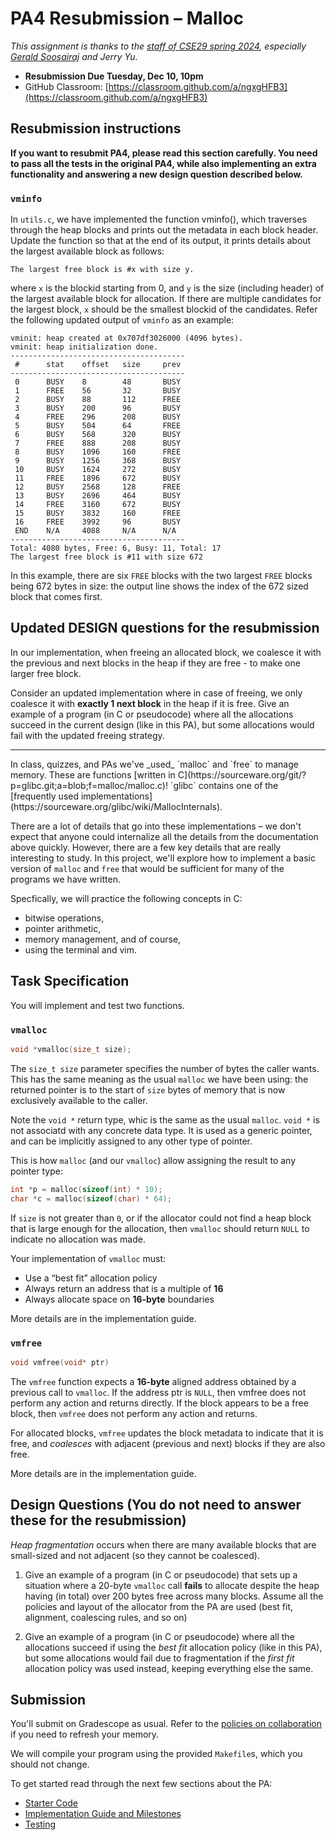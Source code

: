 # PA4 Resubmission – Malloc

_This assignment is thanks to the [staff of CSE29 spring 2024](https://cse29sp24.github.io/docs/instructors.html), especially [Gerald Soosairaj](https://geraldsoosairaj.github.io) and Jerry Yu._

- **Resubmission Due Tuesday, Dec 10, 10pm**
- GitHub Classroom: [https://classroom.github.com/a/ngxgHFB3](https://classroom.github.com/a/ngxgHFB3)

## Resubmission instructions
**If you want to resubmit PA4, please read this section carefully. You need to pass all the tests in the original PA4, while also implementing an extra functionality and answering a new design question described below.**

### `vminfo`

In `utils.c`, we have implemented the function vminfo(), which traverses through the heap blocks and prints out the metadata in each block header.
Update the function so that at the end of its output, it prints details about the largest available block as follows:
```
The largest free block is #x with size y.
```
where `x` is the blockid starting from 0, and `y` is the size (including header) of the largest available block for allocation.
If there are multiple candidates for the largest block, `x` should be the smallest blockid of the candidates.
Refer the following updated output of `vminfo` as an example:
```
vminit: heap created at 0x707df3026000 (4096 bytes).
vminit: heap initialization done.
---------------------------------------
 #      stat    offset   size     prev   
---------------------------------------
 0      BUSY    8        48       BUSY   
 1      FREE    56       32       BUSY   
 2      BUSY    88       112      FREE   
 3      BUSY    200      96       BUSY   
 4      FREE    296      208      BUSY   
 5      BUSY    504      64       FREE   
 6      BUSY    568      320      BUSY   
 7      FREE    888      208      BUSY   
 8      BUSY    1096     160      FREE   
 9      BUSY    1256     368      BUSY   
 10     BUSY    1624     272      BUSY   
 11     FREE    1896     672      BUSY   
 12     BUSY    2568     128      FREE   
 13     BUSY    2696     464      BUSY   
 14     FREE    3160     672      BUSY   
 15     BUSY    3832     160      FREE   
 16     FREE    3992     96       BUSY   
 END    N/A     4088     N/A      N/A    
---------------------------------------
Total: 4080 bytes, Free: 6, Busy: 11, Total: 17
The largest free block is #11 with size 672
```
In this example, there are six `FREE` blocks with the two largest `FREE` blocks being 672 bytes in size: the output line shows the index of the 672 sized block that comes first.

## Updated DESIGN questions for the resubmission

In our implementation, when freeing an allocated block, we coalesce it with the previous and next blocks in the heap if they are free - to make one larger free block.

Consider an updated implementation where in case of freeing, we only coalesce it with **exactly 1 next block** in the heap if it is free. Give an example of a program (in C or pseudocode) where all the allocations succeed in the current design (like in this PA), but some allocations would fail with the updated freeing strategy.

<hr>
In class, quizzes, and PAs we've _used_ `malloc` and `free` to manage memory.
These are functions [written in
C](https://sourceware.org/git/?p=glibc.git;a=blob;f=malloc/malloc.c)! `glibc`
contains one of the [frequently used
implementations](https://sourceware.org/glibc/wiki/MallocInternals).

There are a lot of details that go into these implementations – we don't expect
that anyone could internalize all the details from the documentation above
quickly. However, there are a few key details that are really interesting to
study. In this project, we'll explore how to implement a basic version of
`malloc` and `free` that would be sufficient for many of the programs we have
written.

Specfically, we will practice the following concepts in C:

- bitwise operations,
- pointer arithmetic,
- memory management, and of course,
- using the terminal and vim.


## Task Specification

You will implement and test two functions.

### `vmalloc`

```c
void *vmalloc(size_t size);
```

The `size_t size` parameter specifies the number of bytes the caller wants.
This has the same meaning as the usual `malloc` we have been using: the returned
pointer is to the start of `size` bytes of memory that is now exclusively
available to the caller.

Note the `void *` return type, whic is the same as the usual `malloc`.  `void *`
is not associatd with any concrete data type. It is used as a generic pointer,
and can be implicitly assigned to any other type of pointer.

This is how `malloc` (and our `vmalloc`) allow assigning the result to any pointer type:

```c
int *p = malloc(sizeof(int) * 10);
char *c = malloc(sizeof(char) * 64);
```

If `size` is not greater than `0`, or if the allocator could not find a heap
block that is large enough for the allocation, then `vmalloc` should return
`NULL` to indicate no allocation was made.

Your implementation of `vmalloc` must:

- Use a “best fit” allocation policy
- Always return an address that is a multiple of **16**
- Always allocate space on **16-byte** boundaries

More details are in the implementation guide.

### `vmfree`

```c
void vmfree(void* ptr)
```

The `vmfree` function expects a **16-byte** aligned address obtained by a previous
call to `vmalloc`. If the address ptr is `NULL`, then vmfree does not perform any
action and returns directly. If the block appears to be a free block, then
`vmfree` does not perform any action and returns.

For allocated blocks, `vmfree` updates the block metadata to indicate that it is
free, and _coalesces_ with adjacent (previous and next) blocks if they are also
free.

More details are in the implementation guide.

## Design Questions (You do not need to answer these for the resubmission)

_Heap fragmentation_ occurs when there are many available blocks that are
small-sized and not adjacent (so they cannot be coalesced).

1. Give an example of a program (in C or pseudocode) that sets up a situation
where a 20-byte `vmalloc` call **fails** to allocate despite the heap having (in
total) over 200 bytes free across many blocks. Assume all the policies and
layout of the allocator from the PA are used (best fit, alignment, coalescing
rules, and so on)

2. Give an example of a program (in C or pseudocode) where all the allocations
succeed if using the _best fit_ allocation policy (like in this PA), but some
allocations would fail due to fragmentation if the _first fit_ allocation policy
was used instead, keeping everything else the same.

## Submission

You'll submit on Gradescope as usual. Refer to the [policies on
collaboration](https://ucsd-cse29.github.io/fa24/#policies) if you need to
refresh your memory.

We will compile your program using the provided `Makefile`s, which you should
not change.

To get started read through the next few sections about the PA:
  - [Starter Code](./starter-code.md)
  - [Implementation Guide and Milestones](./guide.md)
  - [Testing](./testing.md)
